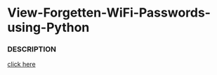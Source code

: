 # View-Forgetten-WiFi-Passwords-using-Python

### DESCRIPTION

[click here](https://www.instagram.com/p/CQDBWwUj9qo/)
